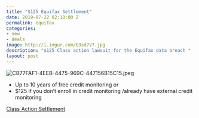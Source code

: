 ```yaml
---
title: "$125 Equifax Settlement"
date: 2019-07-22 02:10:00 Z
permalink: equifax
categories:
- new
- deals
image: http://i.imgur.com/b3sd7V7.jpg
description: "$125 Class action lawsuit for the Equifax data breach "
layout: post
---
```


![CB77FAF1-4EEB-4475-969C-447156B15C15.jpeg](/uploads/CB77FAF1-4EEB-4475-969C-447156B15C15.jpeg)

* Up to 10 years of free credit monitoring or
* $125 if you don’t enroll in credit monitoring /already have external credit monitoring 

[Class Action Settlement](https://www.doctorofcredit.com/equifax-class-action-settlement-minimum-125-per-affected-person-more-for-those-that-incurred-damages/)